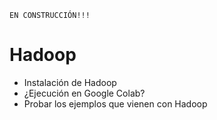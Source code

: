 
`EN CONSTRUCCIÓN!!!`

# Hadoop

* Instalación de Hadoop
* ¿Ejecución en Google Colab?
* Probar los ejemplos que vienen con Hadoop
